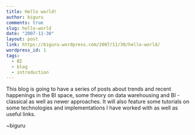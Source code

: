 ```yaml
---
title: Hello world!
author: biguru
comments: true
slug: hello-world
date: "2007-11-30"
layout: post
link: https://biguru.wordpress.com/2007/11/30/hello-world/
wordpress_id: 1
tags:
  - BI
  - blog
  - introduction
---
```


This blog is going to have a series of posts about trends and recent happenings in the BI space, some theory on data warehousing and BI - classical as well as newer approaches. It will also feature some tutorials on some technologies and implementations I have worked with as well as useful links.

~biguru
